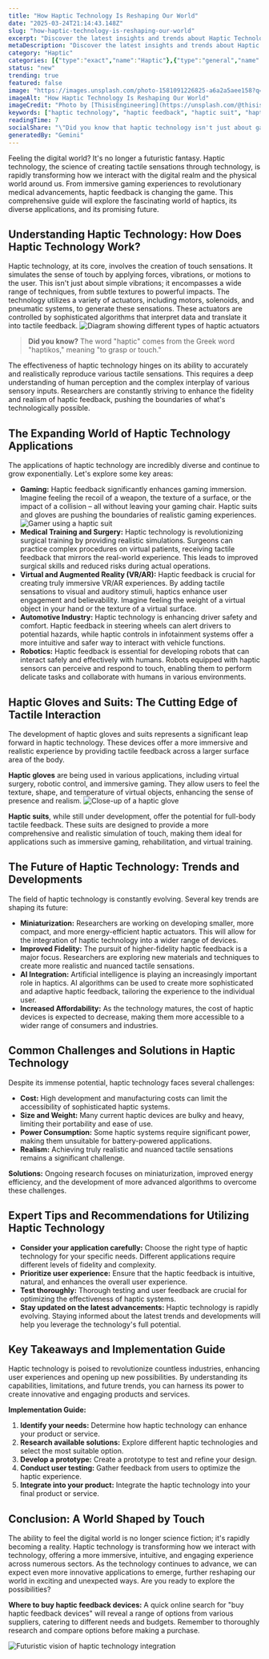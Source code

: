 ```yaml
---
title: "How Haptic Technology Is Reshaping Our World"
date: "2025-03-24T21:14:43.148Z"
slug: "how-haptic-technology-is-reshaping-our-world"
excerpt: "Discover the latest insights and trends about Haptic Technology. This comprehensive guide covers everything you need to know about Haptic Technology in 2025."
metaDescription: "Discover the latest insights and trends about Haptic Technology. This comprehensive guide covers everything you need to know about Haptic Technology in 202..."
category: "Haptic"
categories: [{"type":"exact","name":"Haptic"},{"type":"general","name":"Human-Computer Interaction"},{"type":"medium","name":"User Interface Design"},{"type":"specific","name":"Feedback Mechanisms"},{"type":"niche","name":"Actuator Miniaturization"}]
status: "new"
trending: true
featured: false
image: "https://images.unsplash.com/photo-1581091226825-a6a2a5aee158?q=85&w=1200&fit=max&fm=webp&auto=compress"
imageAlt: "How Haptic Technology Is Reshaping Our World"
imageCredit: "Photo by [ThisisEngineering](https://unsplash.com/@thisisengineering) on Unsplash"
keywords: ["haptic technology", "haptic feedback", "haptic suit", "haptic gloves", "haptic technology applications", "buy haptic feedback devices", "haptic technology in gaming", "future of haptic technology", "best haptic feedback systems", "how does haptic technology work"]
readingTime: 7
socialShare: "\"Did you know that haptic technology isn't just about gaming? It's revolutionizing surgery, robotics, and even automotive safety, creating a world where we truly feel the digital.\""
generatedBy: "Gemini"
---
```




Feeling the digital world?  It's no longer a futuristic fantasy. Haptic technology, the science of creating tactile sensations through technology, is rapidly transforming how we interact with the digital realm and the physical world around us. From immersive gaming experiences to revolutionary medical advancements, haptic feedback is changing the game.  This comprehensive guide will explore the fascinating world of haptics, its diverse applications, and its promising future.

## Understanding Haptic Technology: How Does Haptic Technology Work?

Haptic technology, at its core, involves the creation of touch sensations.  It simulates the sense of touch by applying forces, vibrations, or motions to the user.  This isn't just about simple vibrations; it encompasses a wide range of techniques, from subtle textures to powerful impacts.  The technology utilizes a variety of actuators, including motors, solenoids, and pneumatic systems, to generate these sensations.  These actuators are controlled by sophisticated algorithms that interpret data and translate it into tactile feedback.  ![Diagram showing different types of haptic actuators](https://images.unsplash.com/photo-1592478411213-6153e4ebc07d?q=85&w=1200&fit=max&fm=webp&auto=compress)

> **Did you know?** The word "haptic" comes from the Greek word "haptikos," meaning "to grasp or touch."

The effectiveness of haptic technology hinges on its ability to accurately and realistically reproduce various tactile sensations.  This requires a deep understanding of human perception and the complex interplay of various sensory inputs.  Researchers are constantly striving to enhance the fidelity and realism of haptic feedback, pushing the boundaries of what's technologically possible.

## The Expanding World of Haptic Technology Applications

The applications of haptic technology are incredibly diverse and continue to grow exponentially.  Let's explore some key areas:

* **Gaming:**  Haptic feedback significantly enhances gaming immersion.  Imagine feeling the recoil of a weapon, the texture of a surface, or the impact of a collision – all without leaving your gaming chair. Haptic suits and gloves are pushing the boundaries of realistic gaming experiences. ![Gamer using a haptic suit](https://images.unsplash.com/photo-1488590528505-98d2b5aba04b?q=85&w=1200&fit=max&fm=webp&auto=compress)
* **Medical Training and Surgery:**  Haptic technology is revolutionizing surgical training by providing realistic simulations. Surgeons can practice complex procedures on virtual patients, receiving tactile feedback that mirrors the real-world experience. This leads to improved surgical skills and reduced risks during actual operations.
* **Virtual and Augmented Reality (VR/AR):** Haptic feedback is crucial for creating truly immersive VR/AR experiences. By adding tactile sensations to visual and auditory stimuli, haptics enhance user engagement and believability.  Imagine feeling the weight of a virtual object in your hand or the texture of a virtual surface.
* **Automotive Industry:**  Haptic technology is enhancing driver safety and comfort.  Haptic feedback in steering wheels can alert drivers to potential hazards, while haptic controls in infotainment systems offer a more intuitive and safer way to interact with vehicle functions.
* **Robotics:**  Haptic feedback is essential for developing robots that can interact safely and effectively with humans.  Robots equipped with haptic sensors can perceive and respond to touch, enabling them to perform delicate tasks and collaborate with humans in various environments.

## Haptic Gloves and Suits: The Cutting Edge of Tactile Interaction

The development of haptic gloves and suits represents a significant leap forward in haptic technology.  These devices offer a more immersive and realistic experience by providing tactile feedback across a larger surface area of the body.

**Haptic gloves** are being used in various applications, including virtual surgery, robotic control, and immersive gaming.  They allow users to feel the texture, shape, and temperature of virtual objects, enhancing the sense of presence and realism.  ![Close-up of a haptic glove](https://images.unsplash.com/photo-1486312338219-ce68d2c6f44d?q=85&w=1200&fit=max&fm=webp&auto=compress)

**Haptic suits**, while still under development, offer the potential for full-body tactile feedback.  These suits are designed to provide a more comprehensive and realistic simulation of touch, making them ideal for applications such as immersive gaming, rehabilitation, and virtual training.

## The Future of Haptic Technology: Trends and Developments

The field of haptic technology is constantly evolving.  Several key trends are shaping its future:

* **Miniaturization:**  Researchers are working on developing smaller, more compact, and more energy-efficient haptic actuators. This will allow for the integration of haptic technology into a wider range of devices.
* **Improved Fidelity:**  The pursuit of higher-fidelity haptic feedback is a major focus.  Researchers are exploring new materials and techniques to create more realistic and nuanced tactile sensations.
* **AI Integration:**  Artificial intelligence is playing an increasingly important role in haptics.  AI algorithms can be used to create more sophisticated and adaptive haptic feedback, tailoring the experience to the individual user.
* **Increased Affordability:**  As the technology matures, the cost of haptic devices is expected to decrease, making them more accessible to a wider range of consumers and industries.

## Common Challenges and Solutions in Haptic Technology

Despite its immense potential, haptic technology faces several challenges:

* **Cost:**  High development and manufacturing costs can limit the accessibility of sophisticated haptic systems.
* **Size and Weight:**  Many current haptic devices are bulky and heavy, limiting their portability and ease of use.
* **Power Consumption:**  Some haptic systems require significant power, making them unsuitable for battery-powered applications.
* **Realism:**  Achieving truly realistic and nuanced tactile sensations remains a significant challenge.

**Solutions:**  Ongoing research focuses on miniaturization, improved energy efficiency, and the development of more advanced algorithms to overcome these challenges.

## Expert Tips and Recommendations for Utilizing Haptic Technology

* **Consider your application carefully:** Choose the right type of haptic technology for your specific needs. Different applications require different levels of fidelity and complexity.
* **Prioritize user experience:** Ensure that the haptic feedback is intuitive, natural, and enhances the overall user experience.
* **Test thoroughly:**  Thorough testing and user feedback are crucial for optimizing the effectiveness of haptic systems.
* **Stay updated on the latest advancements:**  Haptic technology is rapidly evolving.  Staying informed about the latest trends and developments will help you leverage the technology's full potential.

## Key Takeaways and Implementation Guide

Haptic technology is poised to revolutionize countless industries, enhancing user experiences and opening up new possibilities. By understanding its capabilities, limitations, and future trends, you can harness its power to create innovative and engaging products and services.

**Implementation Guide:**

1. **Identify your needs:**  Determine how haptic technology can enhance your product or service.
2. **Research available solutions:** Explore different haptic technologies and select the most suitable option.
3. **Develop a prototype:** Create a prototype to test and refine your design.
4. **Conduct user testing:** Gather feedback from users to optimize the haptic experience.
5. **Integrate into your product:**  Integrate the haptic technology into your final product or service.

## Conclusion: A World Shaped by Touch

The ability to feel the digital world is no longer science fiction; it's rapidly becoming a reality. Haptic technology is transforming how we interact with technology, offering a more immersive, intuitive, and engaging experience across numerous sectors. As the technology continues to advance, we can expect even more innovative applications to emerge, further reshaping our world in exciting and unexpected ways.  Are you ready to explore the possibilities?

**Where to buy haptic feedback devices:**  A quick online search for "buy haptic feedback devices" will reveal a range of options from various suppliers, catering to different needs and budgets.  Remember to thoroughly research and compare options before making a purchase.

![Futuristic vision of haptic technology integration](https://images.unsplash.com/photo-1581091226825-a6a2a5aee158?q=85&w=1200&fit=max&fm=webp&auto=compress)
